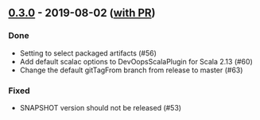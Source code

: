 ## [0.3.0](https://github.com/Kevin-Lee/sbt-devoops/issues?utf8=✓&q=is%3Aissue+is%3Aclosed+milestone%3A"0.3.0") - 2019-08-02 ([with PR](https://github.com/Kevin-Lee/sbt-devoops/issues?utf8=✓&q=is%3Aclosed+milestone%3A"0.3.0"))

### Done
* Setting to select packaged artifacts (#56)
* Add default scalac options to DevOopsScalaPlugin for Scala 2.13 (#60)
* Change the default gitTagFrom branch from release to master (#63)


### Fixed
* SNAPSHOT version should not be released (#53)
